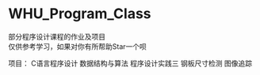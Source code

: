 # WHU_Program_Class

部分程序设计课程的作业及项目  
仅供参考学习，如果对你有所帮助Star一个呗  

项目：
  C语言程序设计
  数据结构与算法
  程序设计实践三
    钢板尺寸检测
    图像追踪
